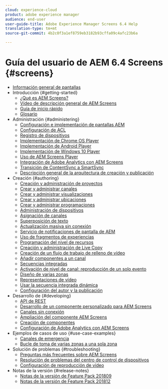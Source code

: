 ```yaml
---
cloud: experience-cloud
product: adobe experience manager
audience: end-user
user-guide-title: Adobe Experience Manager Screens 6.4 Help
translation-type: tm+mt
source-git-commit: 4b2c0f3a1ef8759eb3182b93cffa09c4afc23b6a

---
```



# Guía del usuario de AEM 6.4 Screens {#screens}

+ [Información general de pantallas](home.md)
+ Introducción {#getting-started}
   + [¿Qué es AEM Screens?](aem-screens-introduction.md)
   + [Vídeo de descripción general de AEM Screens](screens-concepts-feature-video-understand.md)
   + [Guía de inicio rápido](kickstart-for-aem-screens.md)
   + [Glosario](screens-glossary.md)
+ Administración {#administering}
   + [Configuración e implementación de pantallas AEM](configuring-screens-introduction.md)
   + [Configuración de ACL](setting-up-acls.md)
   + [Registro de dispositivos](device-registration.md)
   + [Implementación de Chrome OS Player](implementing-chrome-os-player.md)
   + [Implementación de Android Player](implementing-android-player.md)
   + [Implementación de Windows 10 Player](implementing-windows-player.md)
   + [Uso de AEM Screens Player](working-with-screens-player.md)
   + [Integración de Adobe Analytics con AEM Screens](adobe-analytics-integration-aem-screens.md)
   + [Transición de ContentSync a SmartSync](smartsync.md)
   + [Descripción general de la arquitectura de creación y publicación](author-publish-architecture-overview.md)
+ Creación {#authoring}
   + [Creación y administración de proyectos](creating-a-screens-project.md)
   + [Crear y administrar canales](managing-channels.md)
   + [Crear y administrar visualizaciones](managing-displays.md)
   + [Crear y administrar ubicaciones](managing-locations.md)
   + [Crear y administrar programaciones](managing-schedules.md)
   + [Administración de dispositivos](managing-devices.md)
   + [Asignación de canales](channel-assignment.md)
   + [Superposición de texto](text-overlay.md)
   + [Actualización masiva sin conexión](bulk-offline-update.md)
   + [Servicio de notificaciones de pantalla de AEM](screens-notifications-service.md)
   + [Uso de fragmentos de experiencias](experience-fragments-in-screens.md)
   + [Programación del nivel de recursos](asset-level-scheduling.md)
   + [Creación y administración de Live Copy](managing-livecopy.md)
   + [Creación de un flujo de trabajo de relleno de vídeo](creating-a-video-padding-workflow.md)
   + [Añadir componentes a un canal](adding-components-to-a-channel.md)
   + [Secuencias integradas](embedded-sequences.md)
   + [Activación de nivel de canal: reproducción de un solo evento](channel-level-activation.md)
   + [Diseño de varias zonas](multi-zone-layout-aem-screens.md)
   + [Representaciones de vídeo](generating-renditions.md)
   + [Usar la secuencia integrada dinámica](dynamic-embedded-sequences.md)
   + [Configuración del autor y la publicación](author-and-publish.md)
+ Desarrollo de {#developing}
   + [API de REST](rest-api.md)
   + [Desarrollo de un componente personalizado para AEM Screens](developing-custom-component-tutorial-develop.md)
   + [Canales sin conexión](offline-channels.md)
   + [Ampliación del componente AEM Screens](extending-component-tutorial-develop.md)
   + [Creación de componentes](creating-components.md)
   + [Configuración de Adobe Analytics con AEM Screens](configuring-adobe-analytics-aem-screens.md)
+ Ejemplos de casos de uso {#use-case-examples}
   + [Canales de emergencia](emergency-channel.md)
   + [Bucle de toma de varias zonas a una sola zona](multizone-to-singlezone.md)
+ Solución de problemas {#troubleshooting}
   + [Preguntas más frecuentes sobre AEM Screens](aem-screens-faqs.md)
   + [Resolución de problemas del centro de control de dispositivos](monitoring-screens.md)
   + [Configuración de reproducción de vídeo](troubleshoot-videos.md)
+ Notas de la versión {#release-notes}
   + [Notas de la versión de Feature Pack 201809](screens-release-notes.md)
   + [Notas de la versión de Feature Pack 201812](release-notes-fp-201812.md)
